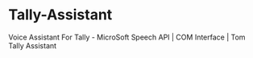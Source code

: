 # Tally-Assistant
Voice Assistant For Tally  - MicroSoft Speech API | COM Interface | Tom Tally Assistant
